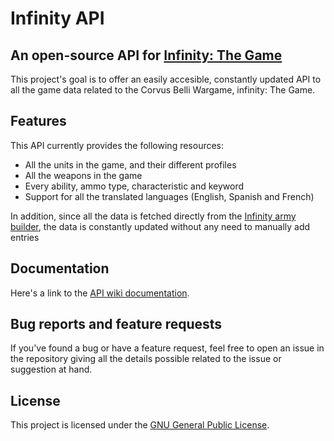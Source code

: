 # Infinity API
## An open-source API for [Infinity: The Game](https://infinitythegame.com/)

This project's goal is to offer an easily accesible, constantly updated API to all the game data related to the Corvus Belli Wargame, infinity: The Game.

## Features

This API currently provides the following resources:

- All the units in the game, and their different profiles
- All the weapons in the game
- Every ability, ammo type, characteristic and keyword
- Support for all the translated languages (English, Spanish and French)

In addition, since all the data is fetched directly from the [Infinity army builder](), the data is constantly updated without any need to manually add entries

## Documentation

Here's a link to the [API wiki documentation](https://github.com/Kurolox/infinity-api/wiki).

## Bug reports and feature requests

If you've found a bug or have a feature request, feel free to open an issue in the repository giving all the details possible related to the issue or suggestion at hand.

## License

This project is licensed under the [GNU General Public License](https://www.gnu.org/licenses/gpl-3.0.en.html).
